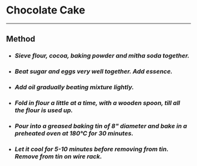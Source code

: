 # **Chocolate Cake**

--------------

## Method

- ### *Sieve flour, cocoa, baking powder and mitha soda together.*

- ### *Beat sugar and eggs very well together. Add essence.*

- ### *Add oil gradually beating mixture lightly.*

- ###  *Fold in flour a little at a time, with a wooden spoon, till all the flour is used up.*

- ### *Pour into a greased baking tin of 8" diameter and bake in a preheated oven at 180°C for 30 minutes.*

- ### *Let it cool for 5-10 minutes before removing from tin. Remove from tin on wire rack.*

